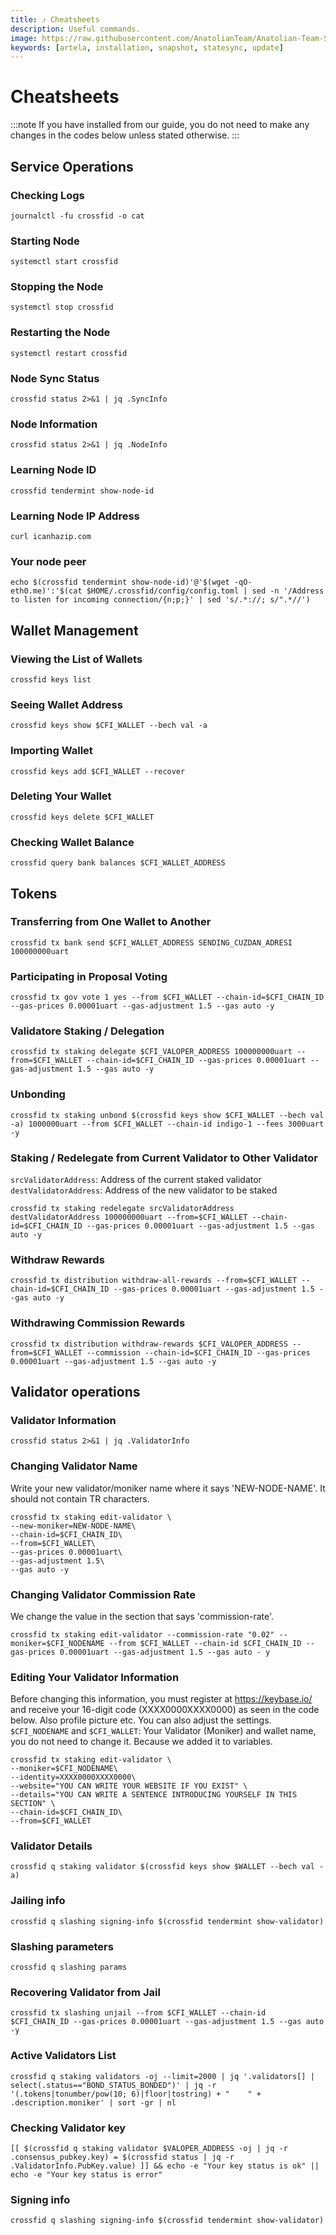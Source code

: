 ```yaml
---
title: ⤴️ Cheatsheets
description: Useful commands.
image: https://raw.githubusercontent.com/AnatolianTeam/Anatolian-Team-Services/main/docs/Testnet/Cosmos-Ecosystem/artela/img/Artela-Service-Cover.jpg
keywords: [artela, installation, snapshot, statesync, update]
---
```


# Cheatsheets 
:::note
If you have installed from our guide, you do not need to make any changes in the codes below unless stated otherwise.
:::

## Service Operations

### Checking Logs
```
journalctl -fu crossfid -o cat
```

### Starting Node
```
systemctl start crossfid
```

### Stopping the Node
```
systemctl stop crossfid
```

### Restarting the Node
```
systemctl restart crossfid
```

### Node Sync Status
```
crossfid status 2>&1 | jq .SyncInfo
```

### Node Information
```
crossfid status 2>&1 | jq .NodeInfo
```

### Learning Node ID
```
crossfid tendermint show-node-id
```

### Learning Node IP Address
```
curl icanhazip.com
```

### Your node peer
```
echo $(crossfid tendermint show-node-id)'@'$(wget -qO- eth0.me)':'$(cat $HOME/.crossfid/config/config.toml | sed -n '/Address to listen for incoming connection/{n;p;}' | sed 's/.*://; s/".*//')
```

## Wallet Management

### Viewing the List of Wallets
```
crossfid keys list
```

### Seeing Wallet Address
```
crossfid keys show $CFI_WALLET --bech val -a
```

### Importing Wallet
```
crossfid keys add $CFI_WALLET --recover
```

### Deleting Your Wallet
```
crossfid keys delete $CFI_WALLET
```

### Checking Wallet Balance
```
crossfid query bank balances $CFI_WALLET_ADDRESS
```

## Tokens

### Transferring from One Wallet to Another
```
crossfid tx bank send $CFI_WALLET_ADDRESS SENDING_CUZDAN_ADRESI 100000000uart
```

### Participating in Proposal Voting
```
crossfid tx gov vote 1 yes --from $CFI_WALLET --chain-id=$CFI_CHAIN_ID --gas-prices 0.00001uart --gas-adjustment 1.5 --gas auto -y
```

### Validatore Staking / Delegation
```
crossfid tx staking delegate $CFI_VALOPER_ADDRESS 100000000uart --from=$CFI_WALLET --chain-id=$CFI_CHAIN_ID --gas-prices 0.00001uart --gas-adjustment 1.5 --gas auto -y
```
### Unbonding
```
crossfid tx staking unbond $(crossfid keys show $CFI_WALLET --bech val -a) 1000000uart --from $CFI_WALLET --chain-id indigo-1 --fees 3000uart -y
```

### Staking / Redelegate from Current Validator to Other Validator
`srcValidatorAddress`: Address of the current staked validator
`destValidatorAddress`: Address of the new validator to be staked
```
crossfid tx staking redelegate srcValidatorAddress destValidatorAddress 100000000uart --from=$CFI_WALLET --chain-id=$CFI_CHAIN_ID --gas-prices 0.00001uart --gas-adjustment 1.5 --gas auto -y
```

### Withdraw Rewards
```
crossfid tx distribution withdraw-all-rewards --from=$CFI_WALLET --chain-id=$CFI_CHAIN_ID --gas-prices 0.00001uart --gas-adjustment 1.5 --gas auto -y
```

### Withdrawing Commission Rewards

```
crossfid tx distribution withdraw-rewards $CFI_VALOPER_ADDRESS --from=$CFI_WALLET --commission --chain-id=$CFI_CHAIN_ID --gas-prices 0.00001uart --gas-adjustment 1.5 --gas auto -y
```

## Validator operations

### Validator Information
```
crossfid status 2>&1 | jq .ValidatorInfo
```

### Changing Validator Name
Write your new validator/moniker name where it says 'NEW-NODE-NAME'. It should not contain TR characters.
```
crossfid tx staking edit-validator \
--new-moniker=NEW-NODE-NAME\
--chain-id=$CFI_CHAIN_ID\
--from=$CFI_WALLET\
--gas-prices 0.00001uart\
--gas-adjustment 1.5\
--gas auto -y
```

### Changing Validator Commission Rate
We change the value in the section that says 'commission-rate'.
```
crossfid tx staking edit-validator --commission-rate "0.02" --moniker=$CFI_NODENAME --from $CFI_WALLET --chain-id $CFI_CHAIN_ID --gas-prices 0.00001uart --gas-adjustment 1.5 --gas auto - y
```

### Editing Your Validator Information
Before changing this information, you must register at https://keybase.io/ and receive your 16-digit code (XXXX0000XXXX0000) as seen in the code below. Also profile picture etc. You can also adjust the settings.
`$CFI_NODENAME` and `$CFI_WALLET`: Your Validator (Moniker) and wallet name, you do not need to change it. Because we added it to variables.
```
crossfid tx staking edit-validator \
--moniker=$CFI_NODENAME\
--identity=XXXX0000XXXX0000\
--website="YOU CAN WRITE YOUR WEBSITE IF YOU EXIST" \
--details="YOU CAN WRITE A SENTENCE INTRODUCING YOURSELF IN THIS SECTION" \
--chain-id=$CFI_CHAIN_ID\
--from=$CFI_WALLET
```

### Validator Details
```
crossfid q staking validator $(crossfid keys show $WALLET --bech val -a)
```

### Jailing info
```
crossfid q slashing signing-info $(crossfid tendermint show-validator)
```

### Slashing parameters
```
crossfid q slashing params
```

### Recovering Validator from Jail
```
crossfid tx slashing unjail --from $CFI_WALLET --chain-id $CFI_CHAIN_ID --gas-prices 0.00001uart --gas-adjustment 1.5 --gas auto -y
```

### Active Validators List
```
crossfid q staking validators -oj --limit=2000 | jq '.validators[] | select(.status=="BOND_STATUS_BONDED")' | jq -r '(.tokens|tonumber/pow(10; 6)|floor|tostring) + " 	 " + .description.moniker' | sort -gr | nl
```

### Checking Validator key
```
[[ $(crossfid q staking validator $VALOPER_ADDRESS -oj | jq -r .consensus_pubkey.key) = $(crossfid status | jq -r .ValidatorInfo.PubKey.value) ]] && echo -e "Your key status is ok" || echo -e "Your key status is error"
```

### Signing info
```
crossfid q slashing signing-info $(crossfid tendermint show-validator)
```
